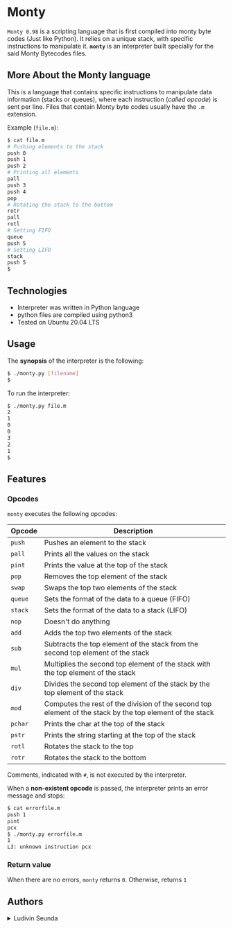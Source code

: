 # Monty

`Monty 0.98` is a scripting language that is first compiled into monty byte codes (Just like Python). It relies on a unique stack, with specific instructions to manipulate it. **`monty`** is an interpreter built specially for the said Monty Bytecodes files.

## More About the Monty language
This is a language that contains specific instructions to manipulate data information (stacks or queues), where each instruction (*called opcode*) is sent per line. Files that contain Monty byte codes usually have the `.m` extension.

Example (`file.m`):
```bash
$ cat file.m
# Pushing elements to the stack
push 0
push 1
push 2
# Printing all elements
pall
push 3
push 4
pop
# Rotating the stack to the bottom
rotr
pall
rotl
# Setting FIFO
queue
push 5
# Setting LIFO
stack
push 5
$
```

## Technologies
* Interpreter was written in Python language
* python files are compiled using python3
* Tested on Ubuntu 20.04 LTS

## Usage

The **synopsis** of the interpreter is the following:

```bash
$ ./monty.py [filename]
$
```

To run the interpreter:

```bash
$ ./monty.py file.m
2
1
0
0
3
2
1
$
```

## Features
### Opcodes
`monty` executes the following opcodes:

| Opcode | Description |
| -------- | ----------- |
| `push` | Pushes an element to the stack |
| `pall` | Prints all the values on the stack |
| `pint` | Prints the value at the top of the stack |
| `pop` | Removes the top element of the stack |
| `swap` | Swaps the top two elements of the stack |
| `queue` | Sets the format of the data to a queue (FIFO) |
| `stack` | Sets the format of the data to a stack (LIFO) |
| `nop` | Doesn't do anything |
| `add` | Adds the top two elements of the stack |
| `sub` | Subtracts the top element of the stack from the second top element of the stack |
| `mul` | Multiplies the second top element of the stack with the top element of the stack |
| `div` | Divides the second top element of the stack by the top element of the stack |
| `mod` | Computes the rest of the division of the second top element of the stack by the top element of the stack |
| `pchar` | Prints the char at the top of the stack |
| `pstr` | Prints the string starting at the top of the stack |
| `rotl` | Rotates the stack to the top |
| `rotr` | Rotates the stack to the bottom |

Comments, indicated with `#`, is not executed by the interpreter.

When a **non-existent opcode** is passed, the interpreter prints an error message and stops:

```bash
$ cat errorfile.m
push 1
pint
pcx
$ ./monty.py errorfile.m
1
L3: unknown instruction pcx
```

### Return value
When there are no errors, `monty` returns `0`. Otherwise, returns `1`

## Authors
<details>
    <summary>Ludivin Seunda</summary>
    <ul>
    <li><a href="https://github.com/RHEZUS">Github</a></li>
    <li><a href="https://twitter.com/ludivin_seunda">Twitter</a></li>
    <li><a href="mailto:ludivinseunda2@gmail.com">e-mail</a></li>
    </ul>
</details>
